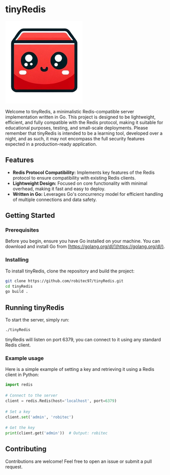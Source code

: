 # tinyRedis
![tinyRedis Logo](logo.png)


Welcome to tinyRedis, a minimalistic Redis-compatible server implementation written in Go. This project is designed to be lightweight, efficient, and fully compatible with the Redis protocol, making it suitable for educational purposes, testing, and small-scale deployments.
Please remember that tinyRedis is intended to be a learning tool, developed over a night, and as such, it may not encompass the full security features expected in a production-ready application.
## Features

- **Redis Protocol Compatibility:** Implements key features of the Redis protocol to ensure compatibility with existing Redis clients.
- **Lightweight Design:** Focused on core functionality with minimal overhead, making it fast and easy to deploy.
- **Written in Go:** Leverages Go's concurrency model for efficient handling of multiple connections and data safety.

## Getting Started
### Prerequisites
Before you begin, ensure you have Go installed on your machine. You can download and install Go from [https://golang.org/dl/](https://golang.org/dl/).
### Installing
To install tinyRedis, clone the repository and build the project:
```bash
git clone https://github.com/robitec97/tinyRedis.git
cd tinyRedis
go build .
```
## Running tinyRedis
To start the server, simply run:
```bash
./tinyRedis
```
tinyRedis will listen on port 6379, you can connect to it using any standard Redis client.
### Example usage
Here is a simple example of setting a key and retrieving it using a Redis client in Python:
```python
import redis

# Connect to the server
client = redis.Redis(host='localhost', port=6379)

# Set a key
client.set('admin', 'robitec')

# Get the key
print(client.get('admin'))  # Output: robitec
```
## Contributing
Contributions are welcome! Feel free to open an issue or submit a pull request.



